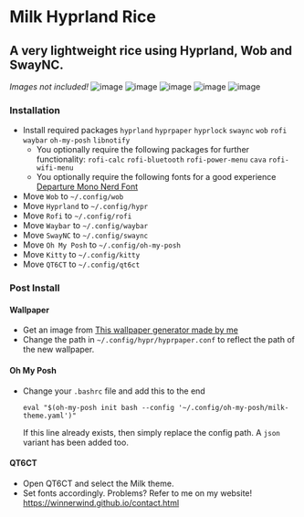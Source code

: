 # Milk Hyprland Rice
## A very lightweight rice using Hyprland, Wob and SwayNC.
*Images not included!*
![image](https://github.com/user-attachments/assets/f840ba2d-ff7e-44de-9ce3-a099fe621974)
![image](https://github.com/user-attachments/assets/a418a941-b6ab-4445-a0c5-dc89fe4ac9f5)
![image](https://github.com/user-attachments/assets/b751d296-ca02-4f49-9dc0-1889c3457db6)
![image](https://github.com/user-attachments/assets/3e3d178d-c08e-4733-9891-2d20f2d93f54)
![image](https://github.com/user-attachments/assets/a8ff453e-e46b-4783-b215-5b4f5243cff4)

### Installation
- Install required packages `hyprland` `hyprpaper` `hyprlock` `swaync` `wob` `rofi` `waybar` `oh-my-posh` `libnotify`
    - You optionally require the following packages for further functionality: `rofi-calc` `rofi-bluetooth` `rofi-power-menu` `cava` `rofi-wifi-menu`
    - You optionally require the following fonts for a good experience [Departure Mono Nerd Font](https://github.com/ryanoasis/nerd-fonts/releases/download/v3.3.0/DepartureMono.zip)
- Move `Wob` to `~/.config/wob`
- Move `Hyprland` to `~/.config/hypr`
- Move `Rofi` to `~/.config/rofi`
- Move `Waybar` to `~/.config/waybar`
- Move `SwayNC` to `~/.config/swaync`
- Move `Oh My Posh` to `~/.config/oh-my-posh`
- Move `Kitty` to `~/.config/kitty`
- Move `QT6CT` to `~/.config/qt6ct`

### Post Install
#### Wallpaper
- Get an image from [This wallpaper generator made by me](https://winnerwind.itch.io/mobmwg)
- Change the path in `~/.config/hypr/hyprpaper.conf` to reflect the path of the new wallpaper.
#### Oh My Posh
- Change your `.bashrc` file and add this to the end
  ```
  eval "$(oh-my-posh init bash --config '~/.config/oh-my-posh/milk-theme.yaml')"
  ```
  If this line already exists, then simply replace the config path. A `json` variant has been added too.
#### QT6CT
- Open QT6CT and select the Milk theme.
- Set fonts accordingly.
Problems? Refer to me on my website!
https://winnerwind.github.io/contact.html
